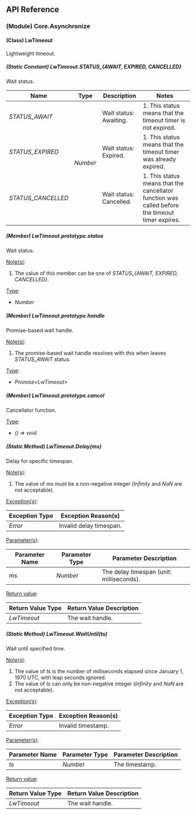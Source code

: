 ﻿## API Reference

### (Module) Core.Asynchronize

#### (Class) LwTimeout

Lightweight timeout.

##### (Static Constant) LwTimeout.STATUS_{AWAIT, EXPIRED, CANCELLED}

Wait status.

<table>
<thead>
<th>Name</th><th>Type</th><th>Description</th><th>Notes</th>
</thead>
<tbody>
<tr>
<td><i>STATUS_AWAIT</i></td>
<td rowspan="3"><i>Number</i></td>
<td>Wait status: Awaiting.</td>
<td>
1. This status means that the timeout timer is not expired.
</td>
</tr>
<tr>
<td><i>STATUS_EXPIRED</i></td>
<td>Wait status: Expired.</td>
<td>
1. This status means that the timeout timer was already expired.
</td>
</tr>
<tr>
<td><i>STATUS_CANCELLED</i></td>
<td>Wait status: Cancelled.</td>
<td>
1. This status means that the cancellator function was called before the timeout timer expires.
</td>
</tr>
</tbody>
</table>

##### (Member) LwTimeout.prototype.status

Wait status.

<u>Note(s)</u>:
 1. The value of this member can be one of *STATUS_{AWAIT, EXPIRED, CANCELLED}*.

<u>Type</u>:
  - *Number*

##### (Member) LwTimeout.prototype.handle

Promise-based wait handle.

<u>Note(s)</u>:
 1. The promise-based wait handle resolves with *this* when leaves *STATUS_AWAIT* status.

<u>Type</u>:
  - *Promise&lt;LwTimeout&gt;*

##### (Member) LwTimeout.prototype.cancel

Cancellator function.

<u>Type</u>:
  - *() => void*

##### (Static Method) LwTimeout.Delay(ms)

Delay for specific timespan.

<u>Note(s)</u>:
  1. The value of *ms* must be a non-negative integer (*Infinity* and *NaN* are not acceptable).

<u>Exception(s)</u>:
<table>
<thead>
<th>Exception Type</th><th>Exception Reason(s)</th>
</thead>
<tbody>
<tr><td><i>Error</i></td><td>Invalid delay timespan.</td></tr>
</tbody>
</table>

<u>Parameter(s)</u>:
<table>
<thead>
<th>Parameter Name</th><th>Parameter Type</th><th>Parameter Description</th>
</thead>
<tbody>
<tr><td><i>ms</i></td><td><i>Number</i></td><td>The delay timespan (unit: milliseconds).</td></tr>
</tbody>
</table>

<u>Return value</u>:
<table>
<thead>
<th>Return Value Type</th><th>Return Value Description</th>
</thead>
<tbody>
<tr><td><i>LwTimeout</i></td><td>The wait handle.</td></tr>
</tbody>
</table>

##### (Static Method) LwTimeout.WaitUntil(ts)

Wait until specified time.

<u>Note(s)</u>:
  1. The value of *ts* is the number of milliseconds elapsed since January 1, 1970 UTC, with leap seconds ignored.
  2. The value of *ts* can only be non-negative integer (*Infinity* and *NaN* are not acceptable).

<u>Exception(s)</u>:
<table>
<thead>
<th>Exception Type</th><th>Exception Reason(s)</th>
</thead>
<tbody>
<tr><td><i>Error</i></td><td>Invalid timestamp.</td></tr>
</tbody>
</table>

<u>Parameter(s)</u>:
<table>
<thead>
<th>Parameter Name</th><th>Parameter Type</th><th>Parameter Description</th>
</thead>
<tbody>
<tr><td><i>ts</i></td><td><i>Number</i></td><td>The timestamp.</td></tr>
</tbody>
</table>

<u>Return value</u>:
<table>
<thead>
<th>Return Value Type</th><th>Return Value Description</th>
</thead>
<tbody>
<tr><td><i>LwTimeout</i></td><td>The wait handle.</td></tr>
</tbody>
</table>

